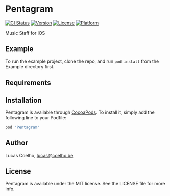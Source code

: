# Pentagram

[![CI Status](http://img.shields.io/travis/Lucas/Pentagram.svg?style=flat)](https://travis-ci.org/Lucas/Pentagram)
[![Version](https://img.shields.io/cocoapods/v/Pentagram.svg?style=flat)](http://cocoapods.org/pods/Pentagram)
[![License](https://img.shields.io/cocoapods/l/Pentagram.svg?style=flat)](http://cocoapods.org/pods/Pentagram)
[![Platform](https://img.shields.io/cocoapods/p/Pentagram.svg?style=flat)](http://cocoapods.org/pods/Pentagram)


Music Staff for iOS

## Example

To run the example project, clone the repo, and run `pod install` from the Example directory first.

## Requirements

## Installation

Pentagram is available through [CocoaPods](http://cocoapods.org). To install
it, simply add the following line to your Podfile:

```ruby
pod 'Pentagram'
```

## Author

Lucas Coelho, lucas@coelho.be

## License

Pentagram is available under the MIT license. See the LICENSE file for more info.

